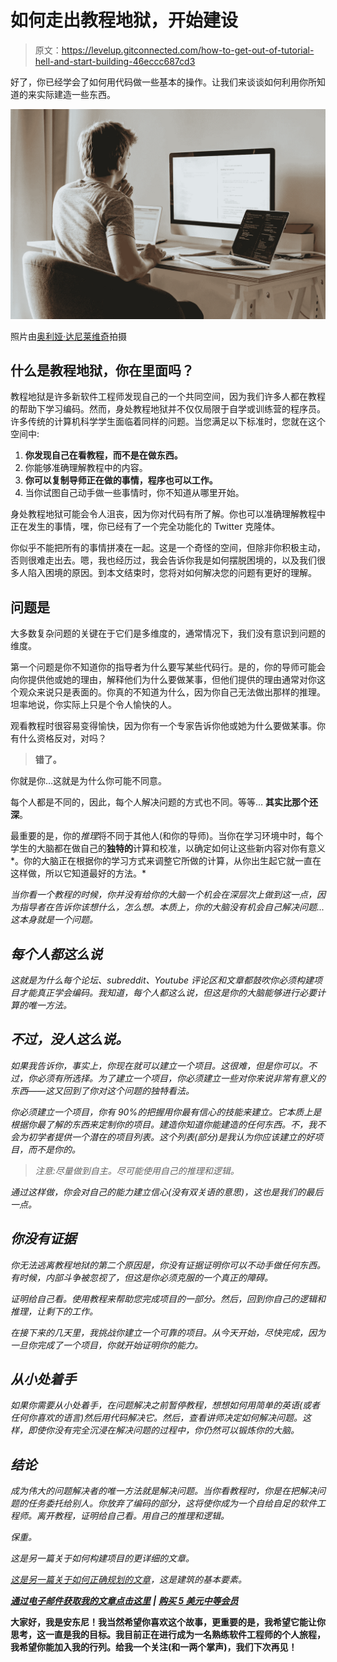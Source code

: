 # 如何走出教程地狱，开始建设

> 原文：<https://levelup.gitconnected.com/how-to-get-out-of-tutorial-hell-and-start-building-46eccc687cd3>

好了，你已经学会了如何用代码做一些基本的操作。让我们来谈谈如何利用你所知道的来实际建造一些东西。

![](img/fed5e830938f27a915195a319e293344.png)

照片由[奥利娅·达尼莱维奇](https://www.pexels.com/photo/man-sitting-in-front-of-three-computers-4974915/)拍摄

## 什么是教程地狱，你在里面吗？

教程地狱是许多新软件工程师发现自己的一个共同空间，因为我们许多人都在教程的帮助下学习编码。然而，身处教程地狱并不仅仅局限于自学或训练营的程序员。许多传统的计算机科学学生面临着同样的问题。当您满足以下标准时，您就在这个空间中:

1.  **你发现自己在看教程，而不是在做东西。**
2.  你能够准确理解教程中的内容。
3.  **你可以复制导师正在做的事情，程序也可以工作。**
4.  当你试图自己动手做一些事情时，你不知道从哪里开始。

身处教程地狱可能会令人沮丧，因为你对代码有所了解。你也可以准确理解教程中正在发生的事情，嘿，你已经有了一个完全功能化的 Twitter 克隆体。

你似乎不能把所有的事情拼凑在一起。这是一个奇怪的空间，但除非你积极主动，否则很难走出去。嗯，我也经历过，我会告诉你我是如何摆脱困境的，以及我们很多人陷入困境的原因。到本文结束时，您将对如何解决您的问题有更好的理解。

## 问题是

大多数复杂问题的关键在于它们是多维度的，通常情况下，我们没有意识到问题的维度。

第一个问题是你不知道你的指导者为什么要写某些代码行。是的，你的导师可能会向你提供他或她的理由，解释他们为什么要做某事，但他们提供的理由通常对你这个观众来说只是表面的。你真的不知道为什么，因为你自己无法做出那样的推理。坦率地说，你实际上只是个令人愉快的人。

观看教程时很容易变得愉快，因为你有一个专家告诉你他或她为什么要做某事。你有什么资格反对，对吗？

> **错了。**

你就是你…这就是为什么你可能不同意。

每个人都是不同的，因此，每个人解决问题的方式也不同。等等… **其实比那个还深**。

最重要的是，你的*推理*将不同于其他人(和你的导师)。当你在学习环境中时，每个学生的大脑都在做自己的**独特的**计算和校准，以确定如何让这些新内容对你有意义*。你的大脑正在根据你的学习方式来调整它所做的计算，从你出生起它就一直在这样做，所以它知道最好的方法。*

*当你看一个教程的时候，你并没有给你的大脑一个机会在深层次上做到这一点，因为指导者在告诉你该想什么，怎么想。本质上，你的大脑没有机会自己解决问题...这本身就是一个问题。*

## *每个人都这么说*

*这就是为什么每个论坛、subreddit、Youtube 评论区和文章都鼓吹你必须构建项目才能真正学会编码。我知道，每个人都这么说，但这是你的大脑能够进行必要计算的唯一方法。*

## *不过，没人这么说。*

*如果我告诉你，事实上，你现在就可以建立一个项目。这很难，但是你可以。不过，你必须有所选择。为了建立一个项目，你必须建立一些对你来说非常有意义的东西——这又回到了你对这个问题的独特看法。*

*你必须建立一个项目，你有 90%的把握用你最有信心的技能来建立。它本质上是根据你最了解的东西来定制你的项目。建造你知道你能建造的任何东西。不，我不会为初学者提供一个潜在的项目列表。这个列表(部分)是我认为你应该建立的好项目，而不是你的。*

> *注意:尽量做到自主。尽可能使用自己的推理和逻辑。*

*通过这样做，你会对自己的能力建立信心(没有双关语的意思)，这也是我们的最后一点。*

## *你没有证据*

*你无法逃离教程地狱的第二个原因是，你没有证据证明你可以不动手做任何东西。有时候，内部斗争被忽视了，但这是你必须克服的一个真正的障碍。*

*证明给自己看。使用教程来帮助您完成项目的一部分。然后，回到你自己的逻辑和推理，让剩下的工作。*

*在接下来的几天里，我挑战你建立一个可靠的项目。从今天开始，尽快完成，因为一旦你完成了一个项目，你就开始证明你的能力。*

## *从小处着手*

*如果你需要从小处着手，在问题解决之前暂停教程，想想如何用简单的英语(或者任何你喜欢的语言)然后用代码解决它。然后，查看讲师决定如何解决问题。这样，即使你没有完全沉浸在解决问题的过程中，你仍然可以锻炼你的大脑。*

## *结论*

*成为伟大的问题解决者的唯一方法就是解决问题。当你看教程时，你是在把解决问题的任务委托给别人。你放弃了编码的部分，这将使你成为一个自给自足的软件工程师。离开教程，证明给自己看。用自己的推理和逻辑。*

*保重。*

*这是另一篇关于如何构建项目的更详细的文章。*

*[这是另一篇关于如何正确规划的文章](/learn-to-plan-or-be-an-average-software-engineer-98a27988c9ae)，这是建筑的基本要素。*

*[**通过电子邮件获取我的文章点击这里**](https://anthonycg_.medium.com/subscribe) **|** [**购买 5 美元中等会员**](https://medium.com/@anthonycg_/membership)*

**大家好，我是安东尼！我当然希望你喜欢这个故事，更重要的是，我希望它能让你思考，这一直是我的目标。我目前正在进行成为一名熟练软件工程师的个人旅程，我希望你能加入我的行列。给我一个关注(和一两个掌声)，我们下次再见！**